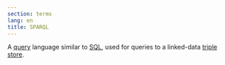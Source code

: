 ```yaml
---
section: terms
lang: en
title: SPARQL
---
```


A [query](../query/) language similar to [SQL](../sql/), used for queries to a linked-data [triple store](../triple-store/).
